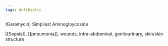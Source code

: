 ```yaml
---
tags: Antibiotic
---
```

(Garamycin)
Simpliest Aminogloycoside

[[Sepsis]], [[pneumonia]], wounds, intra-abdominal, genitourinary, skin/skin structure